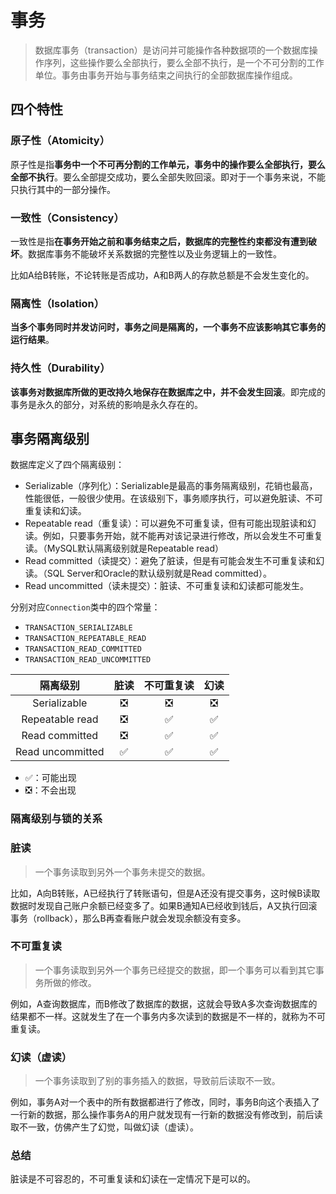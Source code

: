 # 事务

> 数据库事务（transaction）是访问并可能操作各种数据项的一个数据库操作序列，这些操作要么全部执行，要么全部不执行，是一个不可分割的工作单位。事务由事务开始与事务结束之间执行的全部数据库操作组成。

## 四个特性

### 原子性（Atomicity）

原子性是指**事务中一个不可再分割的工作单元，事务中的操作要么全部执行，要么全部不执行**。要么全部提交成功，要么全部失败回滚。即对于一个事务来说，不能只执行其中的一部分操作。

### 一致性（Consistency）

一致性是指**在事务开始之前和事务结束之后，数据库的完整性约束都没有遭到破坏**。数据库事务不能破坏关系数据的完整性以及业务逻辑上的一致性。

比如A给B转账，不论转账是否成功，A和B两人的存款总额是不会发生变化的。

### 隔离性（Isolation）

**当多个事务同时并发访问时，事务之间是隔离的，一个事务不应该影响其它事务的运行结果**。

### 持久性（Durability）

**该事务对数据库所做的更改持久地保存在数据库之中，并不会发生回滚**。即完成的事务是永久的部分，对系统的影响是永久存在的。

## 事务隔离级别

数据库定义了四个隔离级别：

* Serializable（序列化）：Serializable是最高的事务隔离级别，花销也最高，性能很低，一般很少使用。在该级别下，事务顺序执行，可以避免脏读、不可重复读和幻读。
* Repeatable read（重复读）：可以避免不可重复读，但有可能出现脏读和幻读。例如，只要事务开始，就不能再对该记录进行修改，所以会发生不可重复读。（MySQL默认隔离级别就是Repeatable read）
* Read committed（读提交）：避免了脏读，但是有可能会发生不可重复读和幻读。（SQL Server和Oracle的默认级别就是Read committed）。
* Read uncommitted（读未提交）：脏读、不可重复读和幻读都可能发生。

分别对应`Connection`类中的四个常量：

* `TRANSACTION_SERIALIZABLE`
* `TRANSACTION_REPEATABLE_READ`
* `TRANSACTION_READ_COMMITTED`
* `TRANSACTION_READ_UNCOMMITTED`

|     隔离级别     | 脏读 | 不可重复读 | 幻读 |
| :--------------: | :--: | :--------: | :--: |
|   Serializable   |  ❎   |     ❎      |  ❎   |
| Repeatable read  |  ❎   |     ✅      |  ✅   |
|  Read committed  |  ❎   |     ✅      |  ✅   |
| Read uncommitted |  ✅   |     ✅      |  ✅   |

* ✅：可能出现
* ❎：不会出现

### 隔离级别与锁的关系

### 脏读

> 一个事务读取到另外一个事务未提交的数据。

比如，A向B转账，A已经执行了转账语句，但是A还没有提交事务，这时候B读取数据时发现自己账户余额已经变多了。如果B通知A已经收到钱后，A又执行回滚事务（rollback），那么B再查看账户就会发现余额没有变多。

### 不可重复读

> 一个事务读取到另外一个事务已经提交的数据，即一个事务可以看到其它事务所做的修改。

例如，A查询数据库，而B修改了数据库的数据，这就会导致A多次查询数据库的结果都不一样。这就发生了在一个事务内多次读到的数据是不一样的，就称为不可重复读。

### 幻读（虚读）

> 一个事务读取到了别的事务插入的数据，导致前后读取不一致。

例如，事务A对一个表中的所有数据都进行了修改，同时，事务B向这个表插入了一行新的数据，那么操作事务A的用户就发现有一行新的数据没有修改到，前后读取不一致，仿佛产生了幻觉，叫做幻读（虚读）。

### 总结

脏读是不可容忍的，不可重复读和幻读在一定情况下是可以的。
